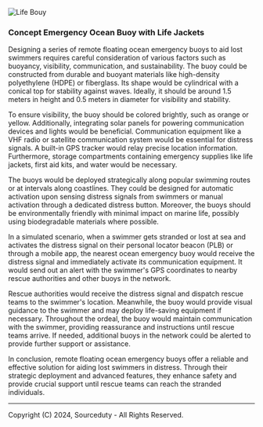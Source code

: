 ![Life Bouy](https://github.com/sourceduty/Emergency_Buoys/assets/123030236/a8564271-f517-41c0-aadb-d8e222cc18a0)

### Concept Emergency Ocean Buoy with Life Jackets

Designing a series of remote floating ocean emergency buoys to aid lost swimmers requires careful consideration of various factors such as buoyancy, visibility, communication, and sustainability. The buoy could be constructed from durable and buoyant materials like high-density polyethylene (HDPE) or fiberglass. Its shape would be cylindrical with a conical top for stability against waves. Ideally, it should be around 1.5 meters in height and 0.5 meters in diameter for visibility and stability.

To ensure visibility, the buoy should be colored brightly, such as orange or yellow. Additionally, integrating solar panels for powering communication devices and lights would be beneficial. Communication equipment like a VHF radio or satellite communication system would be essential for distress signals. A built-in GPS tracker would relay precise location information. Furthermore, storage compartments containing emergency supplies like life jackets, first aid kits, and water would be necessary.

The buoys would be deployed strategically along popular swimming routes or at intervals along coastlines. They could be designed for automatic activation upon sensing distress signals from swimmers or manual activation through a dedicated distress button. Moreover, the buoys should be environmentally friendly with minimal impact on marine life, possibly using biodegradable materials where possible.

In a simulated scenario, when a swimmer gets stranded or lost at sea and activates the distress signal on their personal locator beacon (PLB) or through a mobile app, the nearest ocean emergency buoy would receive the distress signal and immediately activate its communication equipment. It would send out an alert with the swimmer's GPS coordinates to nearby rescue authorities and other buoys in the network.

Rescue authorities would receive the distress signal and dispatch rescue teams to the swimmer's location. Meanwhile, the buoy would provide visual guidance to the swimmer and may deploy life-saving equipment if necessary. Throughout the ordeal, the buoy would maintain communication with the swimmer, providing reassurance and instructions until rescue teams arrive. If needed, additional buoys in the network could be alerted to provide further support or assistance.

In conclusion, remote floating ocean emergency buoys offer a reliable and effective solution for aiding lost swimmers in distress. Through their strategic deployment and advanced features, they enhance safety and provide crucial support until rescue teams can reach the stranded individuals.

***

Copyright (C) 2024, Sourceduty - All Rights Reserved.
